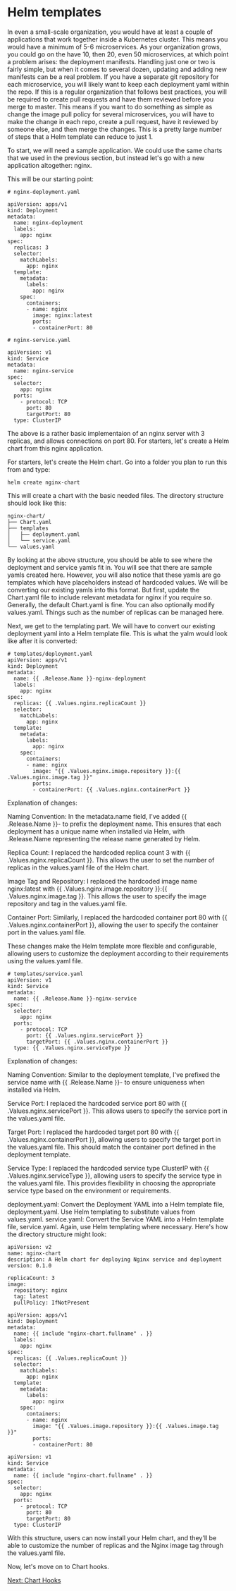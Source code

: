 # Helm templates

In even a small-scale organization, you would have at least a couple of applications that work together inside a Kubernetes cluster. This means you would have a minimum of 5-6 microservices. As your organization grows, you could go on the have 10, then 20, even 50 microservices, at which point a problem arises: the deployment manifests. Handling just one or two is fairly simple, but when it comes to several dozen, updating and adding new manifests can be a real problem. If you have a separate git repository for each microservice, you will likely want to keep each deployment yaml within the repo. If this is a regular organization that follows best practices, you will be required to create pull requests and have them reviewed before you merge to master. This means if you want to do something as simple as change the image pull policy for several microservices, you will have to make the change in each repo, create a pull request, have it reviewed by someone else, and then merge the changes. This is a pretty large number of steps that a Helm template can reduce to just 1.

To start, we will need a sample application. We could use the same charts that we used in the previous section, but instead let's go with a new application altogether: nginx.

This will be our starting point:

```
# nginx-deployment.yaml

apiVersion: apps/v1
kind: Deployment
metadata:
  name: nginx-deployment
  labels:
    app: nginx
spec:
  replicas: 3
  selector:
    matchLabels:
      app: nginx
  template:
    metadata:
      labels:
        app: nginx
    spec:
      containers:
      - name: nginx
        image: nginx:latest
        ports:
        - containerPort: 80
```

```
# nginx-service.yaml

apiVersion: v1
kind: Service
metadata:
  name: nginx-service
spec:
  selector:
    app: nginx
  ports:
    - protocol: TCP
      port: 80
      targetPort: 80
  type: ClusterIP
```

The above is a rather basic implementaion of an nginx server with 3 replicas, and allows connections on port 80. For starters, let's create a Helm chart from this nginx application.

For starters, let's create the Helm chart. Go into a folder you plan to run this from and type:

```
helm create nginx-chart
```

This will create a chart with the basic needed files. The directory structure should look like this:

```
nginx-chart/
├── Chart.yaml
├── templates
│   ├── deployment.yaml
│   └── service.yaml
└── values.yaml
```

By looking at the above structure, you should be able to see where the deployment and service yamls fit in. You will see that there are sample yamls created here. However, you will also notice that these yamls are go templates which have placeholders instead of hardcoded values. We will be converting our existing yamls into this format. But first, update the Chart.yaml file to include relevant metadata for nginx if you require so. Generally, the default Chart.yaml is fine. You can also optionally modify values.yaml. Things such as the number of replicas can be managed here.

Next, we get to the templating part. We will have to convert our existing deployment yaml into a Helm template file. This is what the yalm would look like after it is converted:

```
# templates/deployment.yaml
apiVersion: apps/v1
kind: Deployment
metadata:
  name: {{ .Release.Name }}-nginx-deployment
  labels:
    app: nginx
spec:
  replicas: {{ .Values.nginx.replicaCount }}
  selector:
    matchLabels:
      app: nginx
  template:
    metadata:
      labels:
        app: nginx
    spec:
      containers:
      - name: nginx
        image: "{{ .Values.nginx.image.repository }}:{{ .Values.nginx.image.tag }}"
        ports:
        - containerPort: {{ .Values.nginx.containerPort }}
```

Explanation of changes:

Naming Convention: In the metadata.name field, I've added {{ .Release.Name }}- to prefix the deployment name. This ensures that each deployment has a unique name when installed via Helm, with .Release.Name representing the release name generated by Helm.

Replica Count: I replaced the hardcoded replica count 3 with {{ .Values.nginx.replicaCount }}. This allows the user to set the number of replicas in the values.yaml file of the Helm chart.

Image Tag and Repository: I replaced the hardcoded image name nginx:latest with {{ .Values.nginx.image.repository }}:{{ .Values.nginx.image.tag }}. This allows the user to specify the image repository and tag in the values.yaml file.

Container Port: Similarly, I replaced the hardcoded container port 80 with {{ .Values.nginx.containerPort }}, allowing the user to specify the container port in the values.yaml file.

These changes make the Helm template more flexible and configurable, allowing users to customize the deployment according to their requirements using the values.yaml file.

```
# templates/service.yaml
apiVersion: v1
kind: Service
metadata:
  name: {{ .Release.Name }}-nginx-service
spec:
  selector:
    app: nginx
  ports:
    - protocol: TCP
      port: {{ .Values.nginx.servicePort }}
      targetPort: {{ .Values.nginx.containerPort }}
  type: {{ .Values.nginx.serviceType }}

```
Explanation of changes:

Naming Convention: Similar to the deployment template, I've prefixed the service name with {{ .Release.Name }}- to ensure uniqueness when installed via Helm.

Service Port: I replaced the hardcoded service port 80 with {{ .Values.nginx.servicePort }}. This allows users to specify the service port in the values.yaml file.

Target Port: I replaced the hardcoded target port 80 with {{ .Values.nginx.containerPort }}, allowing users to specify the target port in the values.yaml file. This should match the container port defined in the deployment template.

Service Type: I replaced the hardcoded service type ClusterIP with {{ .Values.nginx.serviceType }}, allowing users to specify the service type in the values.yaml file. This provides flexibility in choosing the appropriate service type based on the environment or requirements.

deployment.yaml: Convert the Deployment YAML into a Helm template file, deployment.yaml. Use Helm templating to substitute values from values.yaml.
service.yaml: Convert the Service YAML into a Helm template file, service.yaml. Again, use Helm templating where necessary.
Here's how the directory structure might look:

```
apiVersion: v2
name: nginx-chart
description: A Helm chart for deploying Nginx service and deployment
version: 0.1.0
```

```
replicaCount: 3
image:
  repository: nginx
  tag: latest
  pullPolicy: IfNotPresent
```

```
apiVersion: apps/v1
kind: Deployment
metadata:
  name: {{ include "nginx-chart.fullname" . }}
  labels:
    app: nginx
spec:
  replicas: {{ .Values.replicaCount }}
  selector:
    matchLabels:
      app: nginx
  template:
    metadata:
      labels:
        app: nginx
    spec:
      containers:
      - name: nginx
        image: "{{ .Values.image.repository }}:{{ .Values.image.tag }}"
        ports:
        - containerPort: 80
```

```
apiVersion: v1
kind: Service
metadata:
  name: {{ include "nginx-chart.fullname" . }}
spec:
  selector:
    app: nginx
  ports:
    - protocol: TCP
      port: 80
      targetPort: 80
  type: ClusterIP
```

With this structure, users can now install your Helm chart, and they'll be able to customize the number of replicas and the Nginx image tag through the values.yaml file.

Now, let's move on to Chart hooks.

[Next: Chart Hooks](chart-hooks.md)